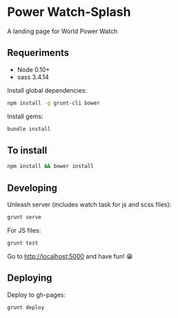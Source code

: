 # Power Watch-Splash

A landing page for World Power Watch

## Requeriments

  * Node 0.10+
  * sass 3.4.14
  

Install global dependencies:

  ```  bash
  npm install -g grunt-cli bower
  ```

Install gems:

  ```  bash
  bundle install
  ```


## To install

  ```  bash
  npm install && bower install 
  ```
  
## Developing

Unleash server (includes watch task for js and scss files):
  
  ```  bash
  grunt serve
  ```
  
For JS files:

  ```  bash
  grunt test
  ```

Go to [http://localhost:5000](http://localhost:5000 "localhost") and have fun! :grin:

## Deploying

Deploy to gh-pages:
  
  ```bash
  grunt deploy
  ```
